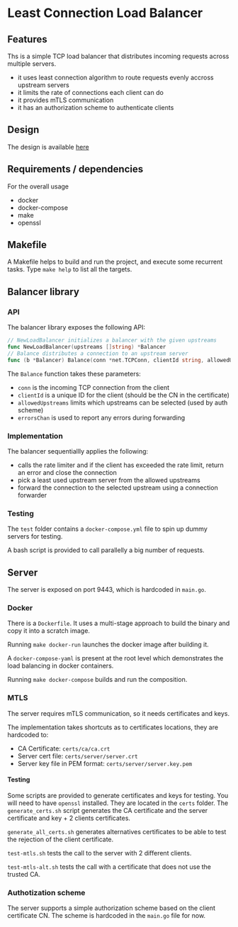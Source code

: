 # Least Connection Load Balancer

## Features
Ths is a simple TCP load balancer that distributes incoming requests across multiple servers.
- it uses least connection algorithm to route requests evenly accross upstream servers
- it limits the rate of connections each client can do
- it provides mTLS communication
- it has an authorization scheme to authenticate clients

## Design
The design is available [here](design/design.md)
## Requirements / dependencies
For the overall usage
- docker
- docker-compose
- make
- openssl
## Makefile
A Makefile helps to build and run the project, and execute some recurrent tasks.
Type `make help` to list all the targets.


## Balancer library
### API
The balancer library exposes the following API:
```go
// NewLoadBalancer initializes a balancer with the given upstreams
func NewLoadBalancer(upstreams []string) *Balancer
// Balance distributes a connection to an upstream server
func (b *Balancer) Balance(conn *net.TCPConn, clientId string, allowedUpstreams []string, errorsChan chan []error) error
```
The `Balance` function takes these parameters:
- `conn` is the incoming TCP connection from the client
- `clientId` is a unique ID for the client (should be the CN in the certificate)
- `allowedUpstreams` limits which upstreams can be selected (used by auth scheme)
- `errorsChan` is used to report any errors during forwarding

### Implementation
The balancer sequentiallly applies the following:
- calls the rate limiter and if the client has exceeded the rate limit, return an error and close the connection
- pick a least used upstream server from the allowed upstreams
- forward the connection to the selected upstream using a connection forwarder

### Testing
The `test` folder contains a `docker-compose.yml` file to spin up dummy servers for testing.

A bash script is provided to call parallelly a big number of requests.

## Server
The server is exposed on port 9443, which is hardcoded in `main.go`.
### Docker
There is a `Dockerfile`. It uses a multi-stage approach to build the binary and copy it into a scratch image.

Running `make docker-run` launches the docker image after building it.

A `docker-compose-yaml` is present at the root level which demonstrates the load balancing in docker containers.

Running `make docker-compose` builds and run the composition.
### MTLS
The server requires mTLS communication, so it needs certificates and keys.

The implementation takes shortcuts as to certificates locations, they are hardcoded to:
- CA Certificate: `certs/ca/ca.crt`
- Server cert file: `certs/server/server.crt`
- Server key file in PEM format:  `certs/server/server.key.pem`

#### Testing
Some scripts are provided to generate certificates and keys for testing. You will need to have `openssl` installed. They are located in the `certs` folder.
The `generate_certs.sh` script generates the CA certificate and the server certificate and key + 2 clients certificates. 

`generate_all_certs.sh` generates alternatives certificates to be able to test the rejection of the client certificate.

`test-mtls.sh` tests the call to the server with 2 different clients.

`test-mtls-alt.sh` tests the call with a certificate that does not use the trusted CA.

### Authotization scheme
The server supports a simple authorization scheme based on the client certificate CN.
The scheme is hardcoded in the `main.go` file for now.

